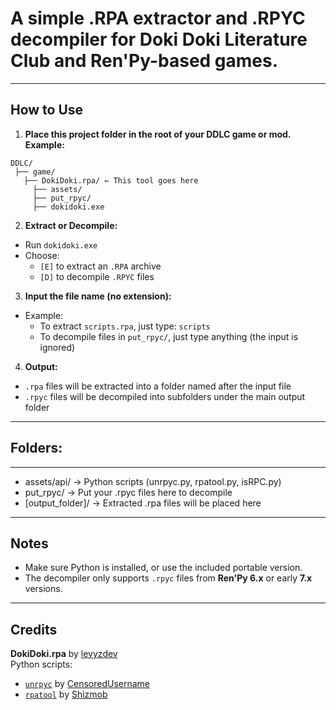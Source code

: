 # A simple .RPA extractor and .RPYC decompiler for Doki Doki Literature Club and Ren'Py-based games.

---

## How to Use

1. **Place this project folder in the root of your DDLC game or mod.**  
   **Example:**
```
DDLC/
 ├── game/
   ├── DokiDoki.rpa/ ← This tool goes here
     ├── assets/
     ├── put_rpyc/
     ├── dokidoki.exe
```

2. **Extract or Decompile:**
- Run `dokidoki.exe`
- Choose:
  - `[E]` to extract an `.RPA` archive
  - `[D]` to decompile `.RPYC` files

3. **Input the file name (no extension):**
- Example:
  - To extract `scripts.rpa`, just type: `scripts`
  - To decompile files in `put_rpyc/`, just type anything (the input is ignored)

4. **Output:**
- `.rpa` files will be extracted into a folder named after the input file
- `.rpyc` files will be decompiled into subfolders under the main output folder

---

## Folders:
--------

- assets/api/         → Python scripts (unrpyc.py, rpatool.py, isRPC.py)
- put_rpyc/           → Put your .rpyc files here to decompile
- [output_folder]/    → Extracted .rpa files will be placed here


---

## Notes

- Make sure Python is installed, or use the included portable version.
- The decompiler only supports `.rpyc` files from **Ren'Py 6.x** or early **7.x** versions.

---

## Credits

**DokiDoki.rpa** by [levyzdev](https://github.com/levyzdev)  
Python scripts:
- [`unrpyc`](https://github.com/CensoredUsername/unrpyc) by [CensoredUsername](https://github.com/CensoredUsername/)
- [`rpatool`](https://github.com/Shizmob/rpatool) by [Shizmob](https://github.com/Shizmob/)

